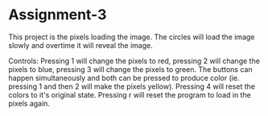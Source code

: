 # Assignment-3

This project is the pixels loading the image. The circles will load the image slowly and overtime it will reveal the image.

Controls:
Pressing 1 will change the pixels to red, pressing 2 will change the pixels to blue, pressing 3 will change the pixels to green. The buttons can happen simultaneously and both can be pressed to produce color (ie. pressing 1 and then 2 will make the pixels yellow). Pressing 4 will reset the colors to it's original state. Pressing r will reset the program to load in the pixels again.

